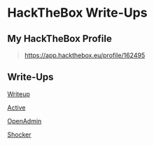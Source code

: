 # HackTheBox Write-Ups

## My HackTheBox Profile
>https://app.hackthebox.eu/profile/162495

## Write-Ups

[Writeup][4]

[Active][3]

[OpenAdmin][2]

[Shocker][1]

[1]: https://www.notion.so/Shocker-917f0ae4b9644c80b91881b11569facb
[2]: https://www.notion.so/OpenAdmin-9bd3b4661ae6426bb6a6a4194a08faa2
[3]: https://www.notion.so/Active-7e42c0f69209498999e0efae54bd2729
[4]: https://www.notion.so/Writeup-f44d63f3889b44c0ba5dbfb38da0ab74
